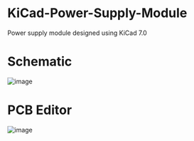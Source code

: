 # KiCad-Power-Supply-Module
Power supply module designed using KiCad 7.0
# Schematic
![image](https://github.com/user-attachments/assets/872643ee-dece-4a60-a42a-80fc0e64b5df)

# PCB Editor 
![image](https://github.com/user-attachments/assets/d6235ffe-35a7-4e0d-8c84-33f10a379452)

